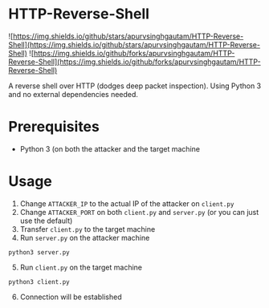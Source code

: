 # HTTP-Reverse-Shell

![https://img.shields.io/github/stars/apurvsinghgautam/HTTP-Reverse-Shell](https://img.shields.io/github/stars/apurvsinghgautam/HTTP-Reverse-Shell) ![https://img.shields.io/github/forks/apurvsinghgautam/HTTP-Reverse-Shell](https://img.shields.io/github/forks/apurvsinghgautam/HTTP-Reverse-Shell)

A reverse shell over HTTP (dodges deep packet inspection). Using Python 3 and no external dependencies needed.

# Prerequisites
- Python 3 (on both the attacker and the target machine

# Usage
1. Change `ATTACKER_IP` to the actual IP of the attacker on `client.py`
2. Change `ATTACKER_PORT` on both `client.py` and `server.py` (or you can just use the default)
3. Transfer `client.py` to the target machine
4. Run `server.py` on the attacker machine
```
python3 server.py
```
5. Run `client.py` on the target machine
```
python3 client.py
```
6. Connection will be established
